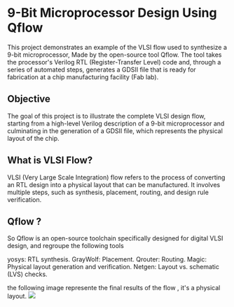 <h1>9-Bit Microprocessor Design Using Qflow</h1>
This project demonstrates an example of the VLSI flow used to synthesize a 9-bit microprocessor,
Made by the open-source tool Qflow. The tool takes the processor's Verilog RTL (Register-Transfer Level) code and,
through a series of automated steps, generates a GDSII file that is ready for fabrication at a chip manufacturing facility (Fab lab).

<h2>Objective</h2>
The goal of this project is to illustrate the complete VLSI design flow, starting from a high-level Verilog description of a 9-bit microprocessor
and culminating in the generation of a GDSII file, which represents the physical layout of the chip.

<h2>What is VLSI Flow?</h2>
VLSI (Very Large Scale Integration) flow refers to the process of converting an RTL design into a physical layout that can be manufactured.
It involves multiple steps, such as synthesis, placement, routing, and design rule verification.

<h2>Qflow ?</h2>
So Qflow is an open-source toolchain specifically designed for digital VLSI design, and regroupe the following tools 

yosys: RTL synthesis.
GrayWolf: Placement.
Qrouter: Routing.
Magic: Physical layout generation and verification.
Netgen: Layout vs. schematic (LVS) checks.

the following image represente the final results of the flow , it's a physical layout.
<img src='/home/mounir/Desktop/proc_9/Documentation/top-level.png'>
